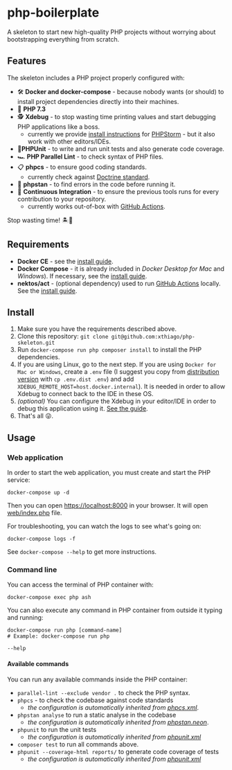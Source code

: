 # php-boilerplate
A skeleton to start new high-quality PHP projects without worrying about bootstrapping everything from scratch.

## Features

The skeleton includes a PHP project properly configured with:

- 🛠 **Docker and docker-compose** - because nobody wants (or should) to install project dependencies directly into their
machines.
- 🎉 **PHP 7.3**
- 🕵 **Xdebug** - to stop wasting time printing values and start debugging PHP applications like a boss‍️.
    - currently we provide [install instructions](docs/xdebug.md) for [PHPStorm](https://www.jetbrains.com/phpstorm/) -
but it also work with other editors/IDEs.
- 🚦**PHPUnit** - to write and run unit tests and also generate code coverage.
- 🏎 **PHP Parallel Lint** - to check syntax of PHP files.
- 📋 **phpcs** - to ensure good coding standards.
    - currently check against [Doctrine standard](https://github.com/doctrine/coding-standard).
- 👻 **phpstan** - to find errors in the code before running it.
- 🚀 **Continuous Integration** - to ensure the previous tools runs for every contribution to your repository.
    - currently works out-of-box with [GitHub Actions](https://github.com/features/actions).

Stop wasting time! 🏝🍹

## Requirements

- **Docker CE** - see the [install guide](https://docs.docker.com/install/).
- **Docker Compose** - it is already included in *Docker Desktop for Mac* and *Windows*). If necessary, see the
[install guide](https://docs.docker.com/compose/install/).
- **nektos/act** - (optional dependency) used to run [GitHub Actions](https://github.com/features/actions) locally. See
 the [install guide](https://github.com/nektos/act#installation).

## Install

1. Make sure you have the requirements described above.
1. Clone this repository: `git clone git@github.com:xthiago/php-skeleton.git`
1. Run `docker-compose run php composer install` to install the PHP dependencies.
1. If you are using Linux, go to the next step. If you are using `Docker for Mac or Windows`, create a `.env` file
(I suggest you copy from [distribution version](env.dist) with `cp .env.dist .env`) and add
`XDEBUG_REMOTE_HOST=host.docker.internal`). It is needed in order to allow Xdebug to connect back to the IDE in these OS.
1. *(optional)* You can configure the Xdebug in your editor/IDE in order to debug this application using it.
[See the guide](docs/xdebug.md).
1. That's all 😜.

## Usage

### Web application

In order to start the web application, you must create and start the PHP service:

 ```
 docker-compose up -d
```

Then you can open [https://localhost:8000](https://localhost:8000) in your browser. It will open
[web/index.php](web/index.php) file.

For troubleshooting, you can watch the logs to see what's going on:

```
docker-compose logs -f
```

See `docker-compose --help` to get more
instructions.

### Command line

You can access the terminal of PHP container with:

 ```
docker-compose exec php ash
```

You can also execute any command in PHP container from outside it typing and running:

```
docker-compose run php [command-name]
# Example: docker-compose run php

--help
```

#### Available commands

You can run any available commands inside the PHP container:

- `parallel-lint --exclude vendor .` to check the PHP syntax.
- `phpcs` - to check the codebase against code standards
    - *the configuration is automatically inherited from [phpcs.xml](phpcs.xml)*.
- `phpstan analyse` to run a static analyse in the codebase
    - *the configuration is automatically inherited from [phpstan.neon](phpstan.neon)*.
- `phpunit` to run the unit tests
    - *the configuration is automatically inherited from [phpunit.xml](phpunit.xml)*
- `composer test` to run all commands above.
- `phpunit --coverage-html reports/` to generate code coverage of tests
    - *the configuration is automatically inherited from [phpunit.xml](phpunit.xml)*
